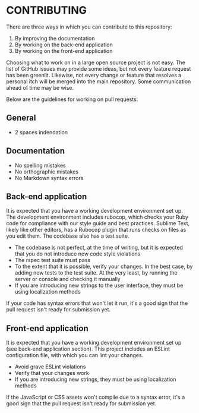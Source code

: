 CONTRIBUTING
============

There are three ways in which you can contribute to this repository:

1. By improving the documentation
2. By working on the back-end application
3. By working on the front-end application

Choosing what to work on in a large open source project is not easy. The list of GitHub issues may provide some ideas, but not every feature request has been greenlit. Likewise, not every change or feature that resolves a personal itch will be merged into the main repository. Some communication ahead of time may be wise.

Below are the guidelines for working on pull requests:

## General

- 2 spaces indendation

## Documentation

- No spelling mistakes
- No orthographic mistakes
- No Markdown syntax errors

## Back-end application

It is expected that you have a working development environment set up. The development environment includes rubocop, which checks your Ruby code for compliance with our style guide and best practices. Sublime Text, likely like other editors, has a Rubocop plugin that runs checks on files as you edit them. The codebase also has a test suite.

* The codebase is not perfect, at the time of writing, but it is expected that you do not introduce new code style violations
* The rspec test suite must pass
* To the extent that it is possible, verify your changes. In the best case, by adding new tests to the test suite. At the very least, by running the server or console and checking it manually
* If you are introducing new strings to the user interface, they must be using localization methods

If your code has syntax errors that won't let it run, it's a good sign that the pull request isn't ready for submission yet.

## Front-end application

It is expected that you have a working development environment set up (see back-end application section). This project includes an ESLint configuration file, with which you can lint your changes.

* Avoid grave ESLint violations
* Verify that your changes work
* If you are introducing new strings, they must be using localization methods

If the JavaScript or CSS assets won't compile due to a syntax error, it's a good sign that the pull request isn't ready for submission yet.
